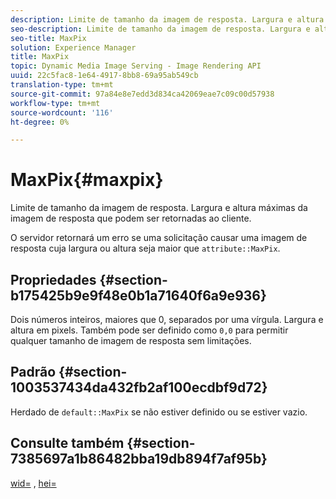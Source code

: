 ```yaml
---
description: Limite de tamanho da imagem de resposta. Largura e altura máximas da imagem de resposta que podem ser retornadas ao cliente.
seo-description: Limite de tamanho da imagem de resposta. Largura e altura máximas da imagem de resposta que podem ser retornadas ao cliente.
seo-title: MaxPix
solution: Experience Manager
title: MaxPix
topic: Dynamic Media Image Serving - Image Rendering API
uuid: 22c5fac8-1e64-4917-8bb8-69a95ab549cb
translation-type: tm+mt
source-git-commit: 97a84e8e7edd3d834ca42069eae7c09c00d57938
workflow-type: tm+mt
source-wordcount: '116'
ht-degree: 0%

---
```



# MaxPix{#maxpix}

Limite de tamanho da imagem de resposta. Largura e altura máximas da imagem de resposta que podem ser retornadas ao cliente.

O servidor retornará um erro se uma solicitação causar uma imagem de resposta cuja largura ou altura seja maior que `attribute::MaxPix`.

## Propriedades {#section-b175425b9e9f48e0b1a71640f6a9e936}

Dois números inteiros, maiores que 0, separados por uma vírgula. Largura e altura em pixels. Também pode ser definido como `0,0` para permitir qualquer tamanho de imagem de resposta sem limitações.

## Padrão {#section-1003537434da432fb2af100ecdbf9d72}

Herdado de `default::MaxPix` se não estiver definido ou se estiver vazio.

## Consulte também {#section-7385697a1b86482bba19db894f7af95b}

[wid=](../../../../../is-api/http-ref/image-serving-api-ref/c-http-protocol-reference/c-command-reference/r-is-http-wid.md#reference-bfeadcb67bf4485f851eb21345527e47) ,  [hei=](../../../../../is-api/http-ref/image-serving-api-ref/c-http-protocol-reference/c-command-reference/r-is-http-hei.md#reference-6d6f556ccc0e4b98a815e8a5c1944a96)
